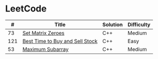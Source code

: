 
LeetCode
========

| # | Title | Solution | Difficulty |
|---| ----- | -------- | ---------- |
|73|[Set Matrix Zeroes](https://leetcode.com/problems/set-matrix-zeroes/)  | C++ | Medium
|121|[Best Time to Buy and Sell Stock](https://leetcode.com/problems/best-time-to-buy-and-sell-stock/) | C++ | Easy
|53|[ Maximum Subarray](https://leetcode.com/problems/maximum-subarray/)|C++ | Medium




